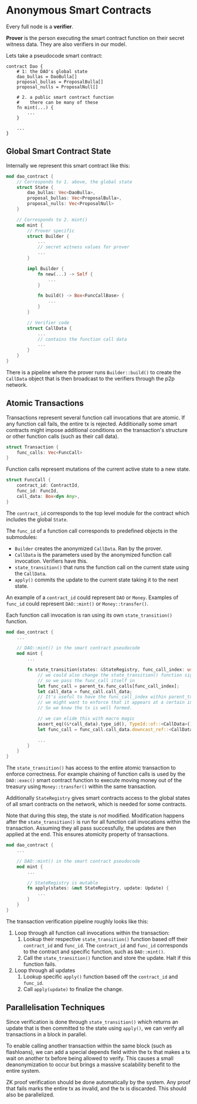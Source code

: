 # Anonymous Smart Contracts

Every full node is a **verifier**.

**Prover** is the person executing the smart contract function on their secret witness data.
They are also verifiers in our model.

Lets take a pseudocode smart contract:

```
contract Dao {
    # 1: the DAO's global state
    dao_bullas = DaoBulla[]
    proposal_bullas = ProposalBulla[]
    proposal_nulls = ProposalNull[]

    # 2. a public smart contract function
    #    there can be many of these
    fn mint(...) {
        ...
    }

    ...
}
```

## Global Smart Contract State

Internally we represent this smart contract like this:

```rust
mod dao_contract {
    // Corresponds to 1. above, the global state
    struct State {
        dao_bullas: Vec<DaoBulla>,
        proposal_bullas: Vec<ProposalBulla>,
        proposal_nulls: Vec<ProposalNull>
    }

    // Corresponds to 2. mint()
    mod mint {
        // Prover specific
        struct Builder {
            ...
            // secret witness values for prover
            ...
        }

        impl Builder {
            fn new(...) -> Self {
                ...
            }

            fn build() -> Box<FuncCallBase> {
                ...
            }
        }

        // Verifier code
        struct CallData {
            ...
            // contains the function call data
            ...
        }
    }
}
```

There is a pipeline where the prover runs `Builder::build()` to create the `CallData` object that
is then broadcast to the verifiers through the p2p network.

## Atomic Transactions

Transactions represent several function call invocations that are atomic. If any function call fails,
the entire tx is rejected. Additionally some smart contracts might impose additional conditions
on the transaction's structure or other function calls (such as their call data).

```rust
struct Transaction {
    func_calls: Vec<FuncCall>
}
```

Function calls represent mutations of the current active state to a new state.

```rust
struct FuncCall {
    contract_id: ContractId,
    func_id: FuncId,
    call_data: Box<dyn Any>,
}
```

The `contract_id` corresponds to the top level module for the contract which
includes the global `State`.

The `func_id` of a function call corresponds to predefined objects in the submodules:
* `Builder` creates the anonymized `CallData`. Ran by the prover.
* `CallData` is the parameters used by the anonymized function call invocation.
  Verifiers have this.
* `state_transition()` that runs the function call on the current state using the `CallData`.
* `apply()` commits the update to the current state taking it to the next state.

An example of a `contract_id` could represent `DAO` or `Money`. Examples of `func_id` could
represent `DAO::mint()` or `Money::transfer()`.

Each function call invocation is ran using its own `state_transition()` function.

```rust
mod dao_contract {
    ...

    // DAO::mint() in the smart contract pseudocode
    mod mint {
        ...

        fn state_transition(states: &StateRegistry, func_call_index: usize, parent_tx: &Transaction) -> Result<Update> {
            // we could also change the state_transition() function signature
            // so we pass the func_call itself in
            let func_call = parent_tx.func_calls[func_call_index];
            let call_data = func_call.call_data;
            // It's useful to have the func_call_index within parent_tx because
            // we might want to enforce that it appears at a certain index exactly.
            // So we know the tx is well formed.

            // we can elide this with macro magic
            assert_eq((&*call_data).type_id(), TypeId::of::<CallData>());
            let func_call = func_call.call_data.downcast_ref::<CallData>();

            ...
        }
    }
}
```

The `state_transition()` has access to the entire atomic transaction to enforce correctness. For example
chaining of function calls is used by the `DAO::exec()` smart contract function to execute moving money out
of the treasury using `Money::transfer()` within the same transaction.

Additionally `StateRegistry` gives smart contracts access to the global states of all smart contracts on the network,
which is needed for some contracts.

Note that during this step, the state is *not* modified. Modification happens after the `state_transition()` is run
for all function call invocations within the transaction. Assuming they all pass successfully, the updates are then
applied at the end. This ensures atomicity property of transactions.

```rust
mod dao_contract {
    ...

    // DAO::mint() in the smart contract pseudocode
    mod mint {
        ...

        // StateRegistry is mutable
        fn apply(states: &mut StateRegistry, update: Update) {
            ...
        }
    }
}
```

The transaction verification pipeline roughly looks like this:

1. Loop through all function call invocations within the transaction:
    1. Lookup their respective `state_transition()` function based off their `contract_id` and `func_id`.
       The `contract_id` and `func_id` corresponds to the contract and specific function, such as `DAO::mint()`.
    2. Call the `state_transition()` function and store the update. Halt if this function fails.
2. Loop through all updates
    1. Lookup specific `apply()` function based off the `contract_id` and `func_id`.
    2. Call `apply(update)` to finalize the change.

## Parallelisation Techniques

Since verification is done through `state_transition()` which returns an update that is then committed
to the state using `apply()`, we can verify all transactions in a block in parallel.

To enable calling another transaction within the same block (such as flashloans), we can add a special
depends field within the tx that makes a tx wait on another tx before being allowed to verify.
This causes a small deanonymization to occur but brings a massive scalability benefit
to the entire system.

ZK proof verification should be done automatically by the system. Any proof that fails marks the entire
tx as invalid, and the tx is discarded. This should also be parallelized.
